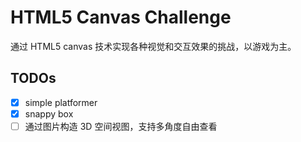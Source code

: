 # HTML5 Canvas Challenge

通过 HTML5 canvas 技术实现各种视觉和交互效果的挑战，以游戏为主。

## TODOs

- [x] simple platformer
- [x] snappy box
- [ ] 通过图片构造 3D 空间视图，支持多角度自由查看
